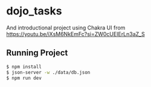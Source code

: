 # dojo_tasks
And introductional project using Chakra UI from https://youtu.be/iXsM6NkEmFc?si=ZW0cUEIErLn3aZ_S

## Running Project
```bash
$ npm install
$ json-server -w ./data/db.json
$ npm run dev
```

